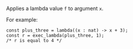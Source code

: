 Applies a lambda value `f` to argument `x`.

For example:
```archetype
const plus_three = lambda((x : nat) -> x + 3);
const r = exec_lambda(plus_three, 1);
/* r is equal to 4 */
```

